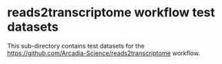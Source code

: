 # reads2transcriptome workflow test datasets

This sub-directory contains test datasets for the https://github.com/Arcadia-Science/reads2transcriptome workflow.
